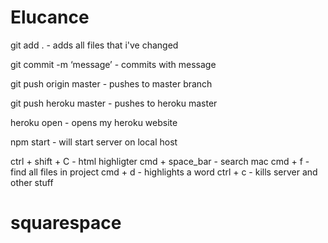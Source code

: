 # Elucance

git add . - adds all files that i've changed

git commit -m ‘message’ - commits with message

git push origin master - pushes to master branch

git push heroku master - pushes to heroku master

heroku open - opens my heroku website

npm start - will start server on local host

ctrl + shift + C - html highligter
cmd + space_bar - search mac
cmd + f - find all files in project
cmd + d - highlights a word
ctrl + c - kills server and other stuff
# squarespace
